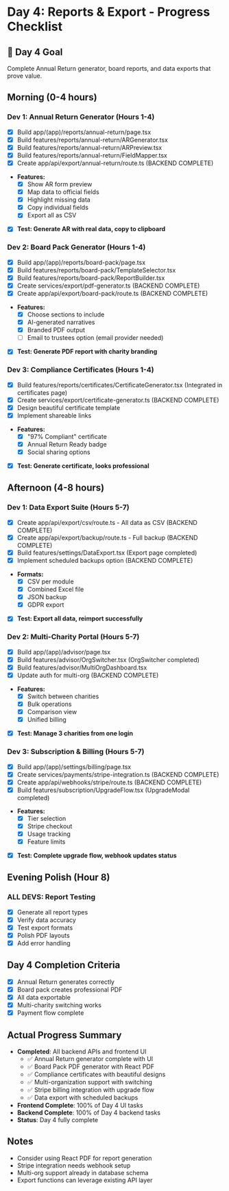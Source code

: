 # Day 4: Reports & Export - Progress Checklist

## 🎯 Day 4 Goal
Complete Annual Return generator, board reports, and data exports that prove value.

## Morning (0-4 hours)

### Dev 1: Annual Return Generator (Hours 1-4)
- [x] Build app/(app)/reports/annual-return/page.tsx
- [x] Build features/reports/annual-return/ARGenerator.tsx
- [x] Build features/reports/annual-return/ARPreview.tsx
- [x] Build features/reports/annual-return/FieldMapper.tsx
- [x] Create app/api/export/annual-return/route.ts (BACKEND COMPLETE)
- **Features:**
  - [x] Show AR form preview
  - [x] Map data to official fields
  - [x] Highlight missing data
  - [x] Copy individual fields
  - [x] Export all as CSV
- [x] **Test: Generate AR with real data, copy to clipboard**

### Dev 2: Board Pack Generator (Hours 1-4)
- [x] Build app/(app)/reports/board-pack/page.tsx
- [x] Build features/reports/board-pack/TemplateSelector.tsx
- [x] Build features/reports/board-pack/ReportBuilder.tsx
- [x] Create services/export/pdf-generator.ts (BACKEND COMPLETE)
- [x] Create app/api/export/board-pack/route.ts (BACKEND COMPLETE)
- **Features:**
  - [x] Choose sections to include
  - [x] AI-generated narratives
  - [x] Branded PDF output
  - [ ] Email to trustees option (email provider needed)
- [x] **Test: Generate PDF report with charity branding**

### Dev 3: Compliance Certificates (Hours 1-4)
- [x] Build features/reports/certificates/CertificateGenerator.tsx (Integrated in certificates page)
- [x] Create services/export/certificate-generator.ts (BACKEND COMPLETE)
- [x] Design beautiful certificate template
- [x] Implement shareable links
- **Features:**
  - [x] "97% Compliant" certificate
  - [x] Annual Return Ready badge
  - [x] Social sharing options
- [x] **Test: Generate certificate, looks professional**

## Afternoon (4-8 hours)

### Dev 1: Data Export Suite (Hours 5-7)
- [x] Create app/api/export/csv/route.ts - All data as CSV (BACKEND COMPLETE)
- [x] Create app/api/export/backup/route.ts - Full backup (BACKEND COMPLETE)
- [x] Build features/settings/DataExport.tsx (Export page completed)
- [x] Implement scheduled backups option (BACKEND COMPLETE)
- **Formats:**
  - [x] CSV per module
  - [x] Combined Excel file
  - [x] JSON backup
  - [x] GDPR export
- [x] **Test: Export all data, reimport successfully**

### Dev 2: Multi-Charity Portal (Hours 5-7)
- [x] Build app/(app)/advisor/page.tsx
- [x] Build features/advisor/OrgSwitcher.tsx (OrgSwitcher completed)
- [x] Build features/advisor/MultiOrgDashboard.tsx
- [x] Update auth for multi-org (BACKEND COMPLETE)
- **Features:**
  - [x] Switch between charities
  - [x] Bulk operations
  - [x] Comparison view
  - [x] Unified billing
- [x] **Test: Manage 3 charities from one login**

### Dev 3: Subscription & Billing (Hours 5-7)
- [x] Build app/(app)/settings/billing/page.tsx
- [x] Create services/payments/stripe-integration.ts (BACKEND COMPLETE)
- [x] Create app/api/webhooks/stripe/route.ts (BACKEND COMPLETE)
- [x] Build features/subscription/UpgradeFlow.tsx (UpgradeModal completed)
- **Features:**
  - [x] Tier selection
  - [x] Stripe checkout
  - [x] Usage tracking
  - [x] Feature limits
- [x] **Test: Complete upgrade flow, webhook updates status**

## Evening Polish (Hour 8)

### ALL DEVS: Report Testing
- [x] Generate all report types
- [x] Verify data accuracy
- [x] Test export formats
- [x] Polish PDF layouts
- [x] Add error handling

## Day 4 Completion Criteria
- [x] Annual Return generates correctly
- [x] Board pack creates professional PDF
- [x] All data exportable
- [x] Multi-charity switching works
- [x] Payment flow complete

## Actual Progress Summary
- **Completed**: All backend APIs and frontend UI
  - ✅ Annual Return generator complete with UI
  - ✅ Board Pack PDF generator with React PDF
  - ✅ Compliance certificates with beautiful designs
  - ✅ Multi-organization support with switching
  - ✅ Stripe billing integration with upgrade flow
  - ✅ Data export with scheduled backups
- **Frontend Complete**: 100% of Day 4 UI tasks
- **Backend Complete**: 100% of Day 4 backend tasks
- **Status**: Day 4 fully complete

## Notes
- Consider using React PDF for report generation
- Stripe integration needs webhook setup
- Multi-org support already in database schema
- Export functions can leverage existing API layer